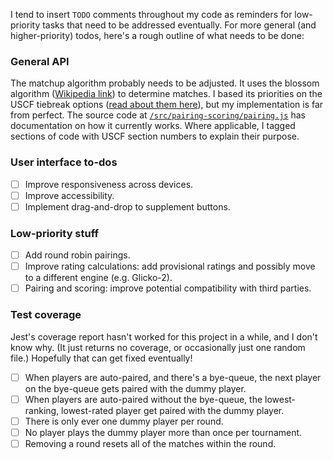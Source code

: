 I tend to insert `TODO` comments throughout my code as reminders for low-priority tasks that need to be addressed eventually. For more general (and higher-priority) todos, here's a rough outline of what needs to be done:

### General API

The matchup algorithm probably needs to be adjusted. It uses the blossom algorithm ([Wikipedia link](https://en.wikipedia.org/wiki/Blossom_algorithm)) to determine matches. I based its priorities on the USCF tiebreak options ([read about them here](http://www.uschess.org/content/view/7752/369/)), but my implementation is far from perfect. The source code at [`/src/pairing-scoring/pairing.js`](https://github.com/johnridesabike/chessahoochee/blob/master/src/pairing-scoring/pairing.js) has documentation on how it currently works. Where applicable, I tagged sections of code with USCF section numbers to explain their purpose.

### User interface to-dos

- [ ] Improve responsiveness across devices.
- [ ] Improve accessibility.
- [ ] Implement drag-and-drop to supplement buttons.

### Low-priority stuff

- [ ] Add round robin pairings.
- [ ] Improve rating calculations: add provisional ratings and possibly move to a different engine (e.g. Glicko-2).
- [ ] Pairing and scoring: improve potential compatibility with third parties.

### Test coverage

Jest's coverage report hasn't worked for this project in a while, and I don't know why. (It just returns no coverage, or occasionally just one random file.) Hopefully that can get fixed eventually!

- [ ] When players are auto-paired, and there's a bye-queue, the next player on the bye-queue gets paired with the dummy player.
- [ ] When players are auto-paired without the bye-queue, the lowest-ranking, lowest-rated player get paired with the dummy player.
- [ ] There is only ever one dummy player per round.
- [ ] No player plays the dummy player more than once per tournament.
- [ ] Removing a round resets all of the matches within the round.